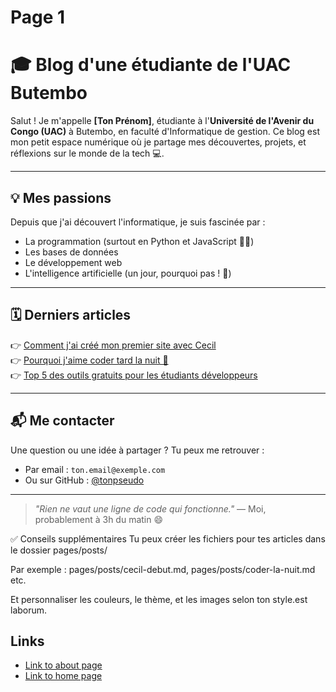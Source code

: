 # Page 1

# 🎓 Blog d'une étudiante de l'UAC Butembo

Salut ! Je m'appelle **[Ton Prénom]**, étudiante à l'**Université de l'Avenir du Congo (UAC)** à Butembo, en faculté d'Informatique de gestion. Ce blog est mon petit espace numérique où je partage mes découvertes, projets, et réflexions sur le monde de la tech 💻.

---

## 💡 Mes passions

Depuis que j'ai découvert l'informatique, je suis fascinée par :
- La programmation (surtout en Python et JavaScript 🐍✨)
- Les bases de données
- Le développement web
- L'intelligence artificielle (un jour, pourquoi pas ! 🤖)

---

## 🗓️ Derniers articles

👉 [Comment j'ai créé mon premier site avec Cecil](posts/cecil-debut.md)  
👉 [Pourquoi j'aime coder tard la nuit 🌙](posts/coder-la-nuit.md)  
👉 [Top 5 des outils gratuits pour les étudiants développeurs](posts/outils-etudiants.md)

---

## 📬 Me contacter

Une question ou une idée à partager ? Tu peux me retrouver :
- Par email : `ton.email@exemple.com`
- Ou sur GitHub : [@tonpseudo](https://github.com/tonpseudo)

---

> *"Rien ne vaut une ligne de code qui fonctionne."* — Moi, probablement à 3h du matin 😄

✅ Conseils supplémentaires
Tu peux créer les fichiers pour tes articles dans le dossier pages/posts/

Par exemple : pages/posts/cecil-debut.md, pages/posts/coder-la-nuit.md etc.

Et personnaliser les couleurs, le thème, et les images selon ton style.est laborum.

## Links

- [Link to about page](page:about)
- [Link to home page](page:index)
